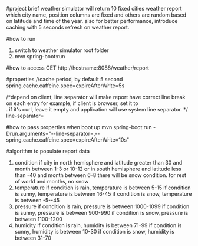 #project brief
weather simulator will return 10 fixed cities weather report which city name, position columns are fixed and others are random based on latitude and time of the year. also for better performance, introduce caching with 5 seconds refresh on weather report.

#how to run
1. switch to weather simulator root folder
2. mvn spring-boot:run

#how to access
GET http://hostname:8088/weather/report

#properties
//cache period, by default 5 second
spring.cache.caffeine.spec=expireAfterWrite=5s 

/*depend on client, line separator will make report have correct line break on each entry
for example, if client is browser, set it to <br/>. if it's curl, leave it empty and application will use system line separator.
*/
line-separator=<br/> 

#how to pass properties when boot up
mvn spring-boot:run -Drun.arguments="--line-separator=,--spring.cache.caffeine.spec=expireAfterWrite=10s"

#algorithm to populate report data
1. condition
	if city in north hemisphere and latitude greater than 30 and month between 1-3 or 10-12
	or in south hemisphere and latitude less than -40 and month between 6-8 
	there will be snow condition. for rest of world and months, no snow
2. temperature
	if condition is rain, temperature is between 5-15
	if condition is sunny, temperature is between 16-45
	if condition is snow, temperature is between -5--45
3. pressure
	if condition is rain, pressure is between 1000-1099
	if condition is sunny, pressure is between 900-990
	if condition is snow, pressure is between 1100-1200
4. humidity
	if condition is rain, humidity is between 71-99
	if condition is sunny, humidity is between 10-30
	if condition is snow, humidity is between 31-70
	
